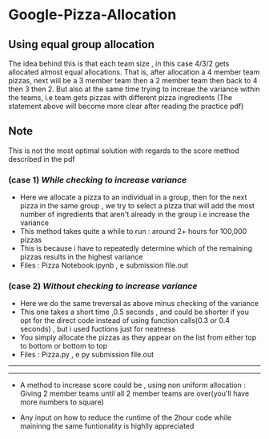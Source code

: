 # Google-Pizza-Allocation 
## Using equal group allocation
The idea behind this is that each team size , in this case 4/3/2 gets allocated almost equal allocations.
That is, after allocation a 4 member team pizzas, next will be a 3 member team then a 2 member team then back to 4 then 3 then 2. 
But also at the same time trying to increae the variance within the teams, i.e team gets pizzas with different pizza ingredients
(The statement above will become more clear after reading the practice pdf)

## Note 
This is not the most optimal solution with regards to the score method described in the pdf

### (case 1) *While checking to increase variance*
- Here we allocate a pizza to an individual in a group, then for the next pizza in the same group , we try to select a pizza that will add the most number of ingredients that aren't already in the group i.e increase the variance
- This method takes quite a while to run : around 2+ hours for 100,000 pizzas
- This is because i have to repeatedly determine which of the remaining pizzas results in the highest variance
- Files : Pizza Notebook.ipynb , e submission file.out
       
### (case 2) *Without checking to increase variance*
- Here we do the same treversal as above minus checking of the variance
- This one takes a short time ,0.5 seconds , and could be shorter if you opt for the direct code instead of using function calls(0.3 or 0.4 seconds) , but i used fuctions just for neatness
- You simply allocate the pizzas as they appear on the list from either top to bottom or bottom to top
- Files : Pizza.py , e py submission file.out
___
___

- A method to increase score could be , using non uniform allocation : Giving 2 member teams until all 2 member teams are over(you'll have more numbers to square)
 
- Any input on how to reduce the runtime of the 2hour code while maininng the same funtionality is highlly appreciated
